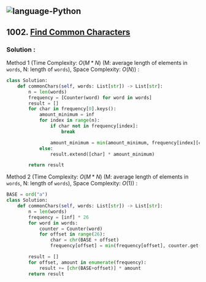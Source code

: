 ![language-Python](https://img.shields.io/badge/Python-ffd43b?style=for-the-badge&logo=PYTHON)
---

## 1002. [Find Common Characters](https://leetcode.com/problems/find-common-characters)

### Solution :

Method 1 (Time Complexity: $O(M*N)$ (M: average length of elements in `words`, N: length of `words`), Space Complexity: $O(N)$) :
```python
class Solution:
    def commonChars(self, words: List[str]) -> List[str]:
        n = len(words)
        frequency = [Counter(word) for word in words]
        result = []
        for char in frequency[0].keys():
            amount_minimum = inf
            for index in range(n):
                if char not in frequency[index]:
                    break

                amount_minimum = min(amount_minimum, frequency[index][char])
            else:
                result.extend([char] * amount_minimum)

        return result
```

Method 2 (Time Complexity: $O(M*N)$ (M: average length of elements in `words`, N: length of `words`), Space Complexity: $O(1)$) :
```python
BASE = ord("a")
class Solution:
    def commonChars(self, words: List[str]) -> List[str]:
        n = len(words)
        frequency = [inf] * 26
        for word in words:
            counter = Counter(word)
            for offset in range(26):
                char = chr(BASE + offset)
                frequency[offset] = min(frequency[offset], counter.get(char, 0))

        result = []
        for offset, amount in enumerate(frequency):
            result += [chr(BASE+offset)] * amount
        return result
```
